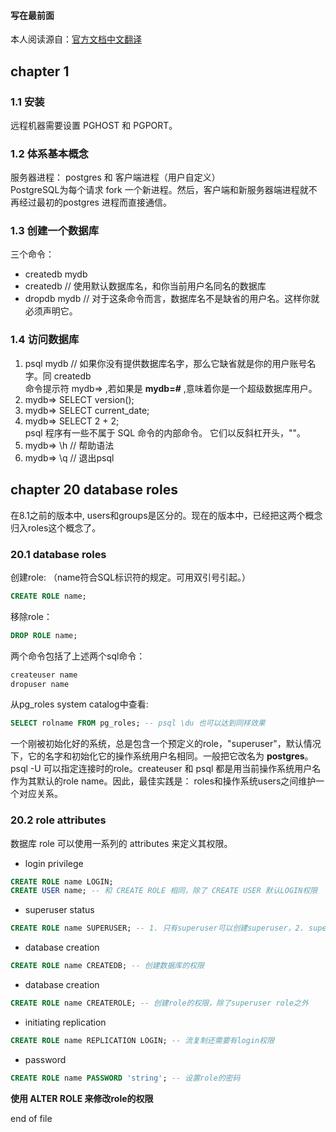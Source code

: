 #### 写在最前面
本人阅读源自：[官方文档中文翻译](http://wiki.postgresql.org/wiki/9.1%E6%96%87%E6%A1%A3%E7%BF%BB%E8%AF%91%E9%A1%B9%E7%9B%AE)

## chapter 1
### 1.1 安装
远程机器需要设置 PGHOST 和 PGPORT。
### 1.2 体系基本概念
服务器进程： postgres 和 客户端进程（用户自定义）  
PostgreSQL为每个请求 fork 一个新进程。然后，客户端和新服务器端进程就不再经过最初的postgres 进程而直接通信。

### 1.3 创建一个数据库
三个命令：  
* createdb mydb
* createdb  // 使用默认数据库名，和你当前用户名同名的数据库
* dropdb mydb  // 对于这条命令而言，数据库名不是缺省的用户名。这样你就必须声明它。  

### 1.4 访问数据库
1. psql mydb // 如果你没有提供数据库名字，那么它缺省就是你的用户账号名字。同 createdb  
命令提示符 mydb=> ,若如果是 **mydb=#** ,意味着你是一个超级数据库用户。  
2. mydb=> SELECT version();  
3. mydb=> SELECT current_date;  
4. mydb=> SELECT 2 + 2;  
psql 程序有一些不属于 SQL 命令的内部命令。 它们以反斜杠开头，"\"。  
5. mydb=> \h // 帮助语法
6. mydb=> \q // 退出psql

## chapter 20 database roles
在8.1之前的版本中, users和groups是区分的。现在的版本中，已经把这两个概念归入roles这个概念了。  
### 20.1 database roles
创建role: （name符合SQL标识符的规定。可用双引号引起。）  
```sql
CREATE ROLE name;
```
移除role：
```sql
DROP ROLE name;
```
两个命令包括了上述两个sql命令：
```bash
createuser name
dropuser name
```
从pg_roles system catalog中查看:
```sql
SELECT rolname FROM pg_roles; -- psql \du 也可以达到同样效果
```
一个刚被初始化好的系统，总是包含一个预定义的role，"superuser"，默认情况下，它的名字和初始化它的操作系统用户名相同。一般把它改名为 **postgres**。  
psql -U 可以指定连接时的role。createuser 和 psql 都是用当前操作系统用户名作为其默认的role name。因此，最佳实践是： roles和操作系统users之间维护一个对应关系。  

### 20.2 role attributes
数据库 role 可以使用一系列的 attributes 来定义其权限。  
* login privilege
```sql
CREATE ROLE name LOGIN;
CREATE USER name; -- 和 CREATE ROLE 相同，除了 CREATE USER 默认LOGIN权限
```
* superuser status
```sql
CREATE ROLE name SUPERUSER; -- 1. 只有superuser可以创建superuser，2. superuser拥有除了login之外的所有权限
```
* database creation
```sql
CREATE ROLE name CREATEDB; -- 创建数据库的权限
```
* database creation
```sql
CREATE ROLE name CREATEROLE; -- 创建role的权限，除了superuser role之外
```
* initiating replication
```sql
CREATE ROLE name REPLICATION LOGIN; -- 流复制还需要有login权限
```
* password
```sql
CREATE ROLE name PASSWORD 'string'; -- 设置role的密码
```
**使用 ALTER ROLE 来修改role的权限**

end of file


